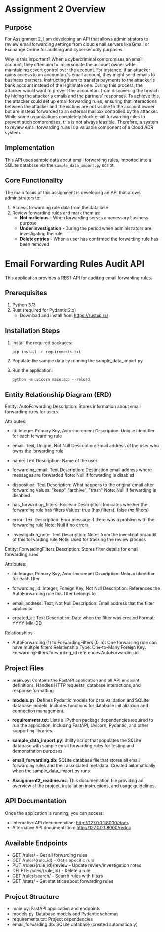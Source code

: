 # Assignment 2 Overview

## Purpose
For Assignment 2, I am developing an API that allows administrators to review email forwarding settings from cloud email servers like Gmail or Exchange Online for auditing and cybersecurity purposes. 

Why is this important? When a cybercriminal compromises an email account, they often aim to impersonate the account owner while maintaining covert control over the account. For instance, if an attacker gains access to an accountant's email account, they might send emails to business partners, instructing them to transfer payments to the attacker's bank account instead of the legitimate one. During this process, the attacker would want to prevent the accountant from discovering the breach by hiding the attacker's emails and the partners' responses. To achieve this, the attacker could set up email forwarding rules, ensuring that interactions between the attacker and the victims are not visible to the account owner but are instead forwarded to an external mailbox controlled by the attacker. While some organizations completely block email forwarding rules to prevent such compromises, this is not always feasible. Therefore, a system to review email forwarding rules is a valuable component of a Cloud ADR system.

## Implementation
This API uses sample data about email forwarding rules, imported into a SQLite database via the `sample_data_import.py` script.

## Core Functionality
The main focus of this assignment is developing an API that allows administrators to:

1. Access forwarding rule data from the database
2. Review forwarding rules and mark them as:
   - **Not malicious** - When forwarding serves a necessary business purpose
   - **Under investigation** - During the period when administrators are investigating the rule
   - **Delete entries** - When a user has confirmed the forwarding rule has been removed

# Email Forwarding Rules Audit API

This application provides a REST API for auditing email forwarding rules.

## Prerequisites
1. Python 3.13
2. Rust (required for Pydantic 2.x)
   - Download and install from https://rustup.rs/

## Installation Steps
1. Install the required packages:
   ```
   pip install -r requirements.txt
   ```
2. Populate the sample data by running the sample_data_import.py


3. Run the application:
   ```
   python -m uvicorn main:app --reload
   ```

## Entity Relationship Diagram (ERD)



Entity: AutoForwarding
Description: Stores information about email forwarding rules for users

Attributes:
- id: Integer, Primary Key, Auto-increment
  Description: Unique identifier for each forwarding rule

- email: Text, Unique, Not Null
  Description: Email address of the user who owns the forwarding rule
  
- name: Text
  Description: Name of the user

- forwarding_email: Text
  Description: Destination email address where messages are forwarded
  Note: Null if forwarding is disabled

- disposition: Text
  Description: What happens to the original email after forwarding
  Values: "keep", "archive", "trash"
  Note: Null if forwarding is disabled

- has_forwarding_filters: Boolean
  Description: Indicates whether the forwarding rule has filters
  Values: true (has filters), false (no filters)

- error: Text
  Description: Error message if there was a problem with the forwarding rule
  Note: Null if no errors

- investigation_note: Text
  Description: Notes from the investigation/audit of this forwarding rule
  Note: Used for tracking the review process

Entity: ForwardingFilters
Description: Stores filter details for email forwarding rules

Attributes:
- id: Integer, Primary Key, Auto-increment
  Description: Unique identifier for each filter

- forwarding_id: Integer, Foreign Key, Not Null
  Description: References the AutoForwarding rule this filter belongs to
  
- email_address: Text, Not Null
  Description: Email address that the filter applies to
  
- created_at: Text
  Description: Date when the filter was created
  Format: YYYY-MM-DD

Relationships:
- AutoForwarding (1) to ForwardingFilters (0..n): One forwarding rule can have multiple filters
  Relationship Type: One-to-Many
  Foreign Key: ForwardingFilters.forwarding_id references AutoForwarding.id


## Project Files

- **main.py**: Contains the FastAPI application and all API endpoint definitions. Handles HTTP requests, database interactions, and response formatting.

- **models.py**: Defines Pydantic models for data validation and SQLite database models. Includes functions for database initialization and connection management.

- **requirements.txt**: Lists all Python package dependencies required to run the application, including FastAPI, Uvicorn, Pydantic, and other supporting libraries.

- **sample_data_import.py**: Utility script that populates the SQLite database with sample email forwarding rules for testing and demonstration purposes.

- **email_forwarding.db**: SQLite database file that stores all email forwarding rules and their associated metadata. Created automatically when the sample_data_import.py runs.

- **Assignment2_readme.md**: This documentation file providing an overview of the project, installation instructions, and usage guidelines.

## API Documentation
Once the application is running, you can access:
- Interactive API documentation: http://127.0.0.1:8000/docs
- Alternative API documentation: http://127.0.0.1:8000/redoc

## Available Endpoints
- GET /rules/ - Get all forwarding rules
- GET /rules/{rule_id} - Get a specific rule
- PUT /rules/{rule_id}/review - Update review/investigation notes
- DELETE /rules/{rule_id} - Delete a rule
- GET /rules/search/ - Search rules with filters
- GET /stats/ - Get statistics about forwarding rules

## Project Structure
- main.py: FastAPI application and endpoints
- models.py: Database models and Pydantic schemas
- requirements.txt: Project dependencies
- email_forwarding.db: SQLite database (created automatically)